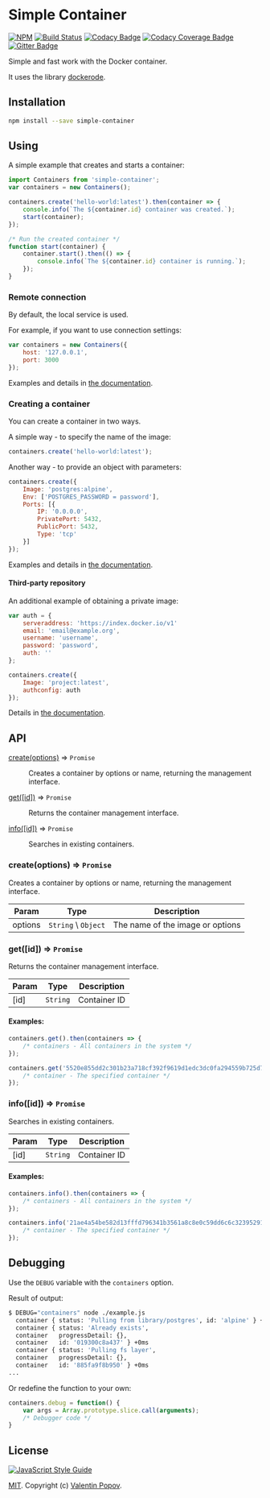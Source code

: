# Simple Container
[![NPM](https://img.shields.io/npm/v/simple-container.svg)](https://www.npmjs.com/package/simple-container)
[![Build Status](https://travis-ci.org/valentineus/simple-container.svg?branch=master)](https://travis-ci.org/valentineus/simple-container)
[![Codacy Badge](https://api.codacy.com/project/badge/Grade/286921416577421c98e5f77ce400926c)](https://www.codacy.com/app/valentineus/simple-container)
[![Codacy Coverage Badge](https://api.codacy.com/project/badge/Coverage/286921416577421c98e5f77ce400926c)](https://www.codacy.com/app/valentineus/simple-container/files)
[![Gitter Badge](https://badges.gitter.im/Join%20Chat.svg)](https://gitter.im/valentineus/simple-container)

Simple and fast work with the Docker container.

It uses the library
[dockerode](https://github.com/apocas/dockerode).

## Installation
```bash
npm install --save simple-container
```

## Using
A simple example that creates and starts a container:
```JavaScript
import Containers from 'simple-container';
var containers = new Containers();

containers.create('hello-world:latest').then(container => {
    console.info(`The ${container.id} container was created.`);
    start(container);
});

/* Run the created container */
function start(container) {
    container.start().then(() => {
        console.info(`The ${container.id} container is running.`);
    });
}
```

### Remote connection
By default, the local service is used.

For example, if you want to use connection settings:
```JavaScript
var containers = new Containers({
    host: '127.0.0.1',
    port: 3000
});
```

Examples and details in
[the documentation](https://github.com/apocas/dockerode#getting-started).

### Creating a container
You can create a container in two ways.

A simple way - to specify the name of the image:
```JavaScript
containers.create('hello-world:latest');
```

Another way - to provide an object with parameters:
```JavaScript
containers.create({
    Image: 'postgres:alpine',
    Env: ['POSTGRES_PASSWORD = password'],
    Ports: [{
        IP: '0.0.0.0',
        PrivatePort: 5432,
        PublicPort: 5432,
        Type: 'tcp'
    }]
});
```

Examples and details in
[the documentation](https://github.com/apocas/dockerode#manipulating-a-container).

#### Third-party repository

An additional example of obtaining a private image:
```JavaScript
var auth = {
    serveraddress: 'https://index.docker.io/v1'
    email: 'email@example.org',
    username: 'username',
    password: 'password',
    auth: ''
};

containers.create({
    Image: 'project:latest',
    authconfig: auth
});
```

Details in
[the documentation](https://github.com/apocas/dockerode#pull-from-private-repos).

## API
<dl>
    <dt>
        <a href="#create">create(options)</a> ⇒ <code>Promise</code>
    </dt>
    <dd>
        <p>Creates a container by options or name, returning the management interface.</p>
    </dd>
    <dt>
        <a href="#get">get([id])</a> ⇒ <code>Promise</code>
    </dt>
    <dd>
        <p>Returns the container management interface.</p>
    </dd>
    <dt>
        <a href="#info">info([id])</a> ⇒ <code>Promise</code>
    </dt>
    <dd>
        <p>Searches in existing containers.</p>
    </dd>
</dl>

<a name="create"></a>

### create(options) ⇒ <code>Promise</code>
Creates a container by options or name, returning the management interface.

| Param | Type | Description |
| --- | --- | --- |
| options | <code>String</code> \ <code>Object</code> | The name of the image or options |

<a name="get"></a>

### get([id]) ⇒ <code>Promise</code>
Returns the container management interface.

| Param | Type | Description |
| --- | --- | --- |
| [id] | <code>String</code> | Container ID |

#### Examples:
```JavaScript
containers.get().then(containers => {
    /* containers - All containers in the system */
});

containers.get('5520e855dd2c301b23a718cf392f9619d1edc3dc0fa294559b725d7588ca807f').then(container => {
    /* container - The specified container */
});
```

<a name="info"></a>

### info([id]) ⇒ <code>Promise</code>
Searches in existing containers.

| Param | Type | Description |
| --- | --- | --- |
| [id] | <code>String</code> | Container ID |

#### Examples:
```JavaScript
containers.info().then(containers => {
    /* containers - All containers in the system */
});

containers.info('21ae4a54be582d13fffd796341b3561a8c8e0c59dd6c6c3239529188e2b3321d').then(container => {
    /* container - The specified container */
});
```

## Debugging
Use the `DEBUG` variable with the `containers` option.

Result of output:
```bash
$ DEBUG="containers" node ./example.js
  container { status: 'Pulling from library/postgres', id: 'alpine' } +0ms
  container { status: 'Already exists',
  container   progressDetail: {},
  container   id: '019300c8a437' } +0ms
  container { status: 'Pulling fs layer',
  container   progressDetail: {},
  container   id: '885fa9f8b950' } +0ms
...
```

Or redefine the function to your own:
```JavaScript
containers.debug = function() {
    var args = Array.prototype.slice.call(arguments);
    /* Debugger code */
}
```

## License
[![JavaScript Style Guide](https://cdn.rawgit.com/feross/standard/master/badge.svg)](https://github.com/eslint/eslint)

[MIT](LICENSE.md).
Copyright (c)
[Valentin Popov](mailto:info@valentineus.link).